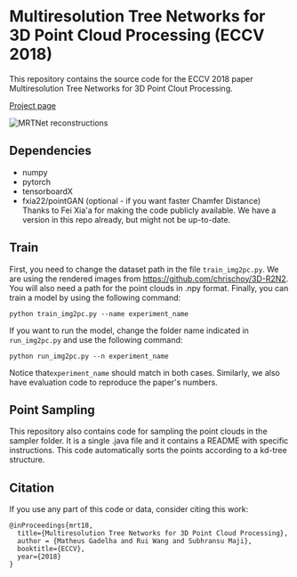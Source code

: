 # Multiresolution Tree Networks for 3D Point Cloud Processing (ECCV 2018)


This repository contains the source code for the ECCV 2018 paper Multiresolution Tree Networks for 3D Point Clout Processing. 

[Project page](http://mgadelha.me/mrt/)

![MRTNet reconstructions](http://mgadelha.me/mrt/fig/realrec2.png)

## Dependencies

* numpy
* pytorch
* tensorboardX
* fxia22/pointGAN (optional - if you want faster Chamfer Distance) Thanks to Fei Xia'a for making the code publicly available. We have a version in this repo already, but might not be up-to-date.


## Train

First, you need to change the dataset path in the file `train_img2pc.py`. We are using the rendered images from https://github.com/chrischoy/3D-R2N2. You will also need a path for the point clouds in .npy format. Finally, you can train a model by using the following command:
```
python train_img2pc.py --name experiment_name
```

If you want to run the model, change the folder name indicated in `run_img2pc.py` and use the following command:
```
python run_img2pc.py --n experiment_name
```
Notice that`experiment_name` should match in both cases. Similarly, we also have evaluation code to reproduce the paper's numbers.


## Point Sampling

This repository also contains code for sampling the point clouds in the sampler folder. It is a single .java file and it contains a README with specific instructions.
This code automatically sorts the points according to a kd-tree structure.


## Citation

If you use any part of this code or data, consider citing this work:
```
@inProceedings{mrt18,
  title={Multiresolution Tree Networks for 3D Point Cloud Processing},
  author = {Matheus Gadelha and Rui Wang and Subhransu Maji},
  booktitle={ECCV},
  year={2018}
}
```
